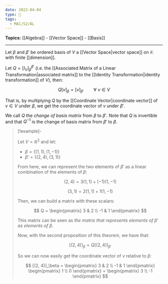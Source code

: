 ```yaml
---
date: 2022-04-04
type: 🧠
tags:
  - MAC/S2/ÁL
---
```


**Topics:** [[Algebra]] - [[Vector Space]] - [[Basis]]

---

Let $\beta$ and $\beta'$ be ordered basis of $V$ a [[Vector Space|vector space]] on $\mathbb{K}$ with finite [[dimension]].

Let $Q = [I_V]_\beta^{\beta'}$ (i.e. the [[Associated Matrix of a Linear Transformation|associated matrix]] to the [[Identity Transformation|identity transformation]] of $V$), then:

$$
Q[v]_\beta = [v]_{\beta'} \qquad \forall\ v \in V
$$

That is, by multiplying $Q$ by the [[Coordinate Vector|coordinate vector]] of $v \in V$ under $\beta$, we get the coordinate vector of $v$ under $\beta'$.

We call $Q$ the _change of basis matrix_ from $\beta$ to $\beta'$. Note that $Q$ is invertible and that $Q^{-1}$ is the change of basis matrix from $\beta'$ to $\beta$.

> [!example]-
>
> Let $V = \mathbb{R}^2$ and let:
> - $\beta = \{ (1, 1), (1, -1) \}$
> - $\beta' = \{ (2, 4), (3, 1) \}$
>
> From here, we can represent the two elements of $\beta'$ as a linear combination of the elements of $\beta$:
>
> $$
> (2, 4) = 3(1, 1) + (-1)(1, -1)
> $$
>
> $$
> (3,1) = 2(1, 1) + 1(1, -1)
> $$
>
> Then, we can build a matrix with these scalars:
>
> $$
> Q = \begin{pmatrix} 3 & 2 \\ -1 & 1 \end{pmatrix}
> $$
>
> This matrix can be seen as _the matrix that represents elements of $\beta'$ as elements of $\beta$_.
>
> Now, with the second proposition of this theorem, we have that:
>
> $$
> [(2, 4)]_\beta = Q[(2, 4)]_{\beta'}
> $$
>
> So we can now easily get the coordinate vector of $v$ relative to $\beta$:
>
> $$
> [(2, 4)]_\beta = \begin{pmatrix} 3 & 2 \\ -1 & 1 \end{pmatrix} \begin{pmatrix} 1 \\ 0 \end{pmatrix} = \begin{pmatrix} 3 \\ -1 \end{pmatrix}
> $$
